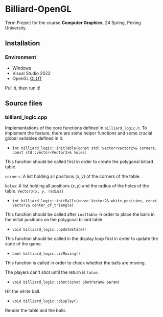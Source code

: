 # Billiard-OpenGL

Term Project for the course **Computer Graphics**, 24 Spring, Peking University.

## Installation

### Environment
- Windows
- Visual Studio 2022
- OpenGL <link>[GLUT](https://www.opengl.org/resources/libraries/glut/glutdlls37beta.zip)

Pull it, then run it!

## Source files

### billiard_logic.cpp

Implementations of the core functions defined in `billiard_logic.h`. To implement the feature, there are some helper functions and some crucial global variables defined in it.
- `int billiard_logic::initTable(const std::vector<Vector2>& corners, const std::vector<Vector3>& holes)`

This function should be called first in order to create the polygonal billard table.

`corners`: A list holding all positions $(x, y)$ of the corners of the table.

`holes`: A list holding all positions $(x, y)$ and the radius of the holes of the table. `Vector3(x, y, radius)`

- `int billiard_logic::initBalls(const Vector2& white_position, const Vector2& center_of_triangle)`

This function should be called after `initTable` in order to place the balls in the initial positions on the polygonal billard table.

- `void billiard_logic::updateState()`

This function should be called in the display loop first in order to update the state of the game.

- `bool billiard_logic::isMoving()`

This function is called in order to check whether the balls are moving.

The players can't shot until the return is `false`.

- `void billiard_logic::shot(const ShotParam& param)`

Hit the white ball.

- `void billiard_logic::display()`

Render the table and the balls.

